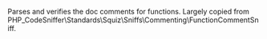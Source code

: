Parses and verifies the doc comments for functions. Largely copied from
PHP_CodeSniffer\Standards\Squiz\Sniffs\Commenting\FunctionCommentSniff.